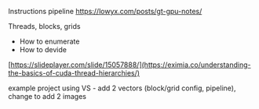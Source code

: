 Instructions pipeline
https://lowyx.com/posts/gt-gpu-notes/

Threads, blocks, grids
- How to enumerate
- How to devide

[https://slideplayer.com/slide/15057888/](https://eximia.co/understanding-the-basics-of-cuda-thread-hierarchies/)

example project using VS - add 2 vectors (block/grid config, pipeline), change to add 2 images
